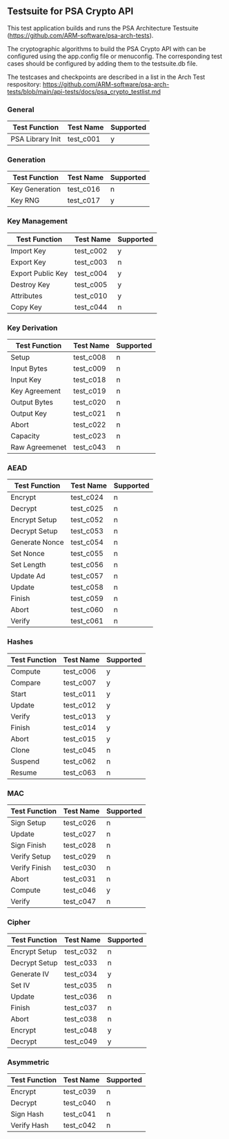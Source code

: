 ## Testsuite for PSA Crypto API

This test application builds and runs the PSA Architecture Testsuite (https://github.com/ARM-software/psa-arch-tests).

The cryptographic algorithms to build the PSA Crypto API with can be configured using the app.config file or menuconfig.
The corresponding test cases should be configured by adding them to the testsuite.db file.

The testcases and checkpoints are described in a list in the Arch Test respository: https://github.com/ARM-software/psa-arch-tests/blob/main/api-tests/docs/psa_crypto_testlist.md

### General
| Test Function      | Test Name | Supported |
|--------------------|-----------|-----------|
| PSA Library Init   | test_c001 | y         |

### Generation
| Test Function      | Test Name | Supported |
|--------------------|-----------|-----------|
| Key Generation     | test_c016 | n         |
| Key RNG            | test_c017 | y         |

### Key Management
| Test Function      | Test Name | Supported |
|--------------------|-----------|-----------|
| Import Key         | test_c002 | y         |
| Export Key         | test_c003 | n         |
| Export Public Key  | test_c004 | y         |
| Destroy Key        | test_c005 | y         |
| Attributes         | test_c010 | y         |
| Copy Key           | test_c044 | n         |

### Key Derivation
| Test Function      | Test Name | Supported |
|--------------------|-----------|-----------|
| Setup              | test_c008 | n         |
| Input Bytes        | test_c009 | n         |
| Input Key          | test_c018 | n         |
| Key Agreement      | test_c019 | n         |
| Output Bytes       | test_c020 | n         |
| Output Key         | test_c021 | n         |
| Abort              | test_c022 | n         |
| Capacity           | test_c023 | n         |
| Raw Agreemenet     | test_c043 | n         |

### AEAD
| Test Function      | Test Name | Supported |
|--------------------|-----------|-----------|
| Encrypt            | test_c024 | n         |
| Decrypt            | test_c025 | n         |
| Encrypt Setup      | test_c052 | n         |
| Decrypt Setup      | test_c053 | n         |
| Generate Nonce     | test_c054 | n         |
| Set Nonce          | test_c055 | n         |
| Set Length         | test_c056 | n         |
| Update Ad          | test_c057 | n         |
| Update             | test_c058 | n         |
| Finish             | test_c059 | n         |
| Abort              | test_c060 | n         |
| Verify             | test_c061 | n         |

### Hashes
| Test Function      | Test Name | Supported |
|--------------------|-----------|-----------|
| Compute            | test_c006 | y         |
| Compare            | test_c007 | y         |
| Start              | test_c011 | y         |
| Update             | test_c012 | y         |
| Verify             | test_c013 | y         |
| Finish             | test_c014 | y         |
| Abort              | test_c015 | y         |
| Clone              | test_c045 | n         |
| Suspend            | test_c062 | n         |
| Resume             | test_c063 | n         |

### MAC
| Test Function      | Test Name | Supported |
|--------------------|-----------|-----------|
| Sign Setup         | test_c026 | n         |
| Update             | test_c027 | n         |
| Sign Finish        | test_c028 | n         |
| Verify Setup       | test_c029 | n         |
| Verify Finish      | test_c030 | n         |
| Abort              | test_c031 | n         |
| Compute            | test_c046 | y         |
| Verify             | test_c047 | n         |

### Cipher
| Test Function      | Test Name | Supported |
|--------------------|-----------|-----------|
| Encrypt Setup      | test_c032 | n         |
| Decrypt Setup      | test_c033 | n         |
| Generate IV        | test_c034 | y         |
| Set IV             | test_c035 | n         |
| Update             | test_c036 | n         |
| Finish             | test_c037 | n         |
| Abort              | test_c038 | n         |
| Encrypt            | test_c048 | y         |
| Decrypt            | test_c049 | y         |

### Asymmetric
| Test Function      | Test Name | Supported |
|--------------------|-----------|-----------|
| Encrypt            | test_c039 | n         |
| Decrypt            | test_c040 | n         |
| Sign Hash          | test_c041 | n         |
| Verify Hash        | test_c042 | n         |
